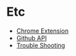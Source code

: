 # Etc

- [Chrome Extension](./ChromeExtension.md)
- [Github API](./Github-API.md)
- [Trouble Shooting](./TroubleShooting.md)